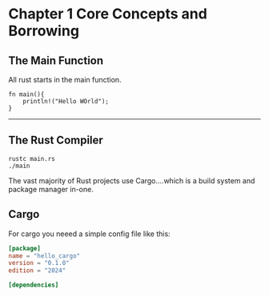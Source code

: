 # Chapter 1  Core Concepts and Borrowing 

## The Main Function

All rust starts in the main function.  

```rust,editable
fn main(){
    println!("Hello WOrld");
}
```

---

## The Rust Compiler

```
rustc main.rs
./main
```

 The vast majority of Rust projects use Cargo....which is a build system and package manager in-one.

 ## Cargo

For cargo you neeed a simple config file like this:

```toml
[package]
name = "hello_cargo"
version = "0.1.0"
edition = "2024"

[dependencies]
```


